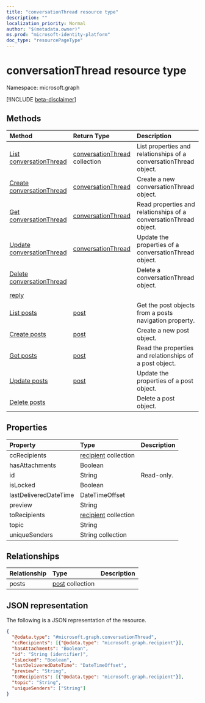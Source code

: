 ```yaml
---
title: "conversationThread resource type"
description: ""
localization_priority: Normal
author: "$(metadata.owner)"
ms.prod: "microsoft-identity-platform"
doc_type: "resourcePageType"
---
```


# conversationThread resource type

Namespace: microsoft.graph

[!INCLUDE [beta-disclaimer](../../includes/beta-disclaimer.md)]

## Methods

| Method                                                           | Return Type                                            | Description                                                       |
| :--------------------------------------------------------------- | :----------------------------------------------------- | :---------------------------------------------------------------- |
| [List conversationThread](../api/conversationthread-list.md)     | [conversationThread](conversationThread.md) collection | List properties and relationships of a conversationThread object. |
| [Create conversationThread](../api/conversationthread-create.md) | [conversationThread](conversationThread.md)            | Create a new conversationThread object.                           |
| [Get conversationThread](../api/conversationthread-get.md)       | [conversationThread](conversationThread.md)            | Read properties and relationships of a conversationThread object. |
| [Update conversationThread](../api/conversationthread-update.md) | [conversationThread](conversationThread.md)            | Update the properties of a conversationThread object.             |
| [Delete conversationThread](../api/conversationthread-delete.md) |                                                        | Delete a conversationThread object.                               |
| [reply](../api/conversationthread-reply.md)                      |                                                        |                                                                   |
| [List posts](../api/conversationthread-list-posts.md)            | [post](../resources/-post.md)                          | Get the post objects from a posts navigation property.            |
| [Create posts](../api/conversationthread-post-posts.md)          | [post](../resources/-post.md)                          | Create a new post object.                                         |
| [Get posts](../api/conversationthread-get-posts.md)              | [post](../resources/-post.md)                          | Read the properties and relationships of a post object.           |
| [Update posts](../api/conversationthread-update-posts.md)        | [post](../resources/-post.md)                          | Update the properties of a post object.                           |
| [Delete posts](../api/conversationthread-delete-posts.md)        |                                                        | Delete a post object.                                             |

## Properties

| Property              | Type                                              | Description |
| :-------------------- | :------------------------------------------------ | :---------- |
| ccRecipients          | [recipient](../resources/recipient.md) collection |             |
| hasAttachments        | Boolean                                           |             |
| id                    | String                                            | Read-only.  |
| isLocked              | Boolean                                           |             |
| lastDeliveredDateTime | DateTimeOffset                                    |             |
| preview               | String                                            |             |
| toRecipients          | [recipient](../resources/recipient.md) collection |             |
| topic                 | String                                            |             |
| uniqueSenders         | String collection                                 |             |

## Relationships

| Relationship | Type                                    | Description |
| :----------- | :-------------------------------------- | :---------- |
| posts        | [post](../resources/post.md) collection |             |

## JSON representation

The following is a JSON representation of the resource.

<!-- {
  "blockType": "resource",
  "keyProperty": "id",
  "@odata.type": "microsoft.graph.conversationThread",
  "baseType": "microsoft.graph.entity",
  "openType": False
}
-->

```json
{
  "@odata.type": "#microsoft.graph.conversationThread",
  "ccRecipients": [{"@odata.type": "microsoft.graph.recipient"}],
  "hasAttachments": "Boolean",
  "id": "String (identifier)",
  "isLocked": "Boolean",
  "lastDeliveredDateTime": "DateTimeOffset",
  "preview": "String",
  "toRecipients": [{"@odata.type": "microsoft.graph.recipient"}],
  "topic": "String",
  "uniqueSenders": ["String"]
}
```
